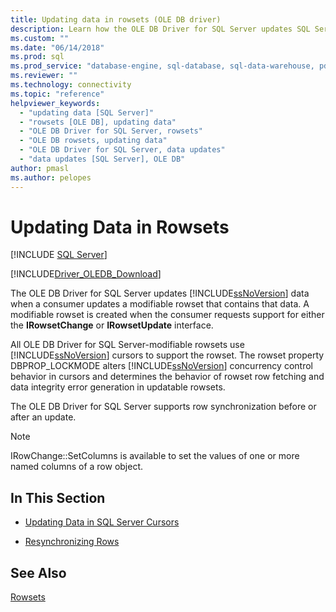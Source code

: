 ```yaml
---
title: Updating data in rowsets (OLE DB driver)
description: Learn how the OLE DB Driver for SQL Server updates SQL Server data when a consumer updates a modifiable rowset that contains that data.
ms.custom: ""
ms.date: "06/14/2018"
ms.prod: sql
ms.prod_service: "database-engine, sql-database, sql-data-warehouse, pdw"
ms.reviewer: ""
ms.technology: connectivity
ms.topic: "reference"
helpviewer_keywords: 
  - "updating data [SQL Server]"
  - "rowsets [OLE DB], updating data"
  - "OLE DB Driver for SQL Server, rowsets"
  - "OLE DB rowsets, updating data"
  - "OLE DB Driver for SQL Server, data updates"
  - "data updates [SQL Server], OLE DB"
author: pmasl
ms.author: pelopes
---
```

# Updating Data in Rowsets
[!INCLUDE [SQL Server](../../../includes/applies-to-version/sql-asdb-asdbmi-asa-pdw.md)]

[!INCLUDE[Driver_OLEDB_Download](../../../includes/driver_oledb_download.md)]

  The OLE DB Driver for SQL Server updates [!INCLUDE[ssNoVersion](../../../includes/ssnoversion-md.md)] data when a consumer updates a modifiable rowset that contains that data. A modifiable rowset is created when the consumer requests support for either the **IRowsetChange** or **IRowsetUpdate** interface.  
  
 All OLE DB Driver for SQL Server-modifiable rowsets use [!INCLUDE[ssNoVersion](../../../includes/ssnoversion-md.md)] cursors to support the rowset. The rowset property DBPROP_LOCKMODE alters [!INCLUDE[ssNoVersion](../../../includes/ssnoversion-md.md)] concurrency control behavior in cursors and determines the behavior of rowset row fetching and data integrity error generation in updatable rowsets.  
  
 The OLE DB Driver for SQL Server supports row synchronization before or after an update.  
  
> [!NOTE]  
>  IRowChange::SetColumns is available to set the values of one or more named columns of a row object.  
  
## In This Section  
  
-   [Updating Data in SQL Server Cursors](../../oledb/ole-db-rowsets/updating-data-in-sql-server-cursors.md)  
  
-   [Resynchronizing Rows](../../oledb/ole-db-rowsets/updating-data-in-rowsets-resynchronizing-rows.md)  
  
## See Also  
 [Rowsets](../../oledb/ole-db-rowsets/rowsets.md)  
  
  
